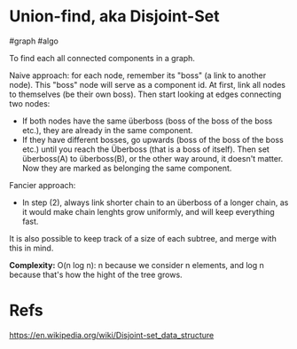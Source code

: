 # Union-find, aka Disjoint-Set

#graph #algo

To find each all connected components in a graph. 

Naive approach: for each node, remember its "boss" (a link to another node). This "boss" node will serve as a component id. At first, link all nodes to themselves (be their own boss). Then start looking at edges connecting two nodes:
* If both nodes have the same überboss (boss of the boss of the boss etc.), they are already in the same component.
* If they have different bosses, go upwards (boss of the boss of the boss etc.) until you reach the Überboss (that is a boss of itself). Then set überboss(A) to überboss(B), or the other way around, it doesn't matter. Now they are marked as belonging the same component.

Fancier approach:
* In step (2), always link shorter chain to an überboss of a longer chain, as it would make chain lenghts grow uniformly, and will keep everything fast.

It is also possible to keep track of a size of each subtree, and merge with this in mind.

**Complexity:** O(n log n): n because we consider n elements, and log n because that's how the hight of the tree grows.

# Refs

https://en.wikipedia.org/wiki/Disjoint-set_data_structure